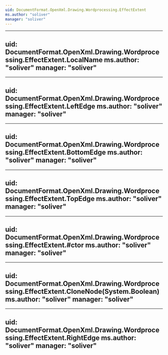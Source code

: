 ```yaml
---
uid: DocumentFormat.OpenXml.Drawing.Wordprocessing.EffectExtent
ms.author: "soliver"
manager: "soliver"
---
```


---
uid: DocumentFormat.OpenXml.Drawing.Wordprocessing.EffectExtent.LocalName
ms.author: "soliver"
manager: "soliver"
---

---
uid: DocumentFormat.OpenXml.Drawing.Wordprocessing.EffectExtent.LeftEdge
ms.author: "soliver"
manager: "soliver"
---

---
uid: DocumentFormat.OpenXml.Drawing.Wordprocessing.EffectExtent.BottomEdge
ms.author: "soliver"
manager: "soliver"
---

---
uid: DocumentFormat.OpenXml.Drawing.Wordprocessing.EffectExtent.TopEdge
ms.author: "soliver"
manager: "soliver"
---

---
uid: DocumentFormat.OpenXml.Drawing.Wordprocessing.EffectExtent.#ctor
ms.author: "soliver"
manager: "soliver"
---

---
uid: DocumentFormat.OpenXml.Drawing.Wordprocessing.EffectExtent.CloneNode(System.Boolean)
ms.author: "soliver"
manager: "soliver"
---

---
uid: DocumentFormat.OpenXml.Drawing.Wordprocessing.EffectExtent.RightEdge
ms.author: "soliver"
manager: "soliver"
---
